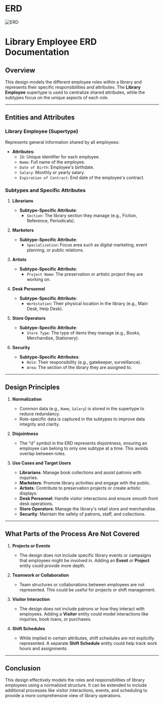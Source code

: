 # ERD
![ERD](https://github.com/user-attachments/assets/e966406d-1092-4789-96f8-d31d94637732)


# Library Employee ERD Documentation

## **Overview**
This design models the different employee roles within a library and represents their specific responsibilities and attributes. The **Library Employee** supertype is used to centralize shared attributes, while the subtypes focus on the unique aspects of each role.

---

## **Entities and Attributes**

### **Library Employee (Supertype)**
Represents general information shared by all employees:
- **Attributes**:
  - `ID`: Unique identifier for each employee.
  - `Name`: Full name of the employee.
  - `Date of Birth`: Employee's birthdate.
  - `Salary`: Monthly or yearly salary.
  - `Expiration of Contract`: End date of the employee's contract.

### **Subtypes and Specific Attributes**

1. **Librarians**
   - **Subtype-Specific Attribute**: 
     - `Section`: The library section they manage (e.g., Fiction, Reference, Periodicals).

2. **Marketers**
   - **Subtype-Specific Attribute**: 
     - `Specialization`: Focus area such as digital marketing, event planning, or public relations.

3. **Artists**
   - **Subtype-Specific Attribute**:
     - `Project Name`: The preservation or artistic project they are working on.

4. **Desk Personnel**
   - **Subtype-Specific Attribute**:
     - `Workstation`: Their physical location in the library (e.g., Main Desk, Help Desk).

5. **Store Operators**
   - **Subtype-Specific Attribute**:
     - `Store Type`: The type of items they manage (e.g., Books, Merchandise, Stationery).

6. **Security**
   - **Subtype-Specific Attributes**:
     - `Role`: Their responsibility (e.g., gatekeeper, surveillance).
     - `Area`: The section of the library they are assigned to.

---

## **Design Principles**

1. **Normalization**
   - Common data (e.g., `Name`, `Salary`) is stored in the supertype to reduce redundancy.
   - Role-specific data is captured in the subtypes to improve data integrity and clarity.

2. **Disjointness**
   - The "d" symbol in the ERD represents disjointness, ensuring an employee can belong to only one subtype at a time. This avoids overlap between roles.

3. **Use Cases and Target Users**
   - **Librarians**: Manage book collections and assist patrons with inquiries.
   - **Marketers**: Promote library activities and engage with the public.
   - **Artists**: Contribute to preservation projects or create artistic displays.
   - **Desk Personnel**: Handle visitor interactions and ensure smooth front desk operations.
   - **Store Operators**: Manage the library's retail store and merchandise.
   - **Security**: Maintain the safety of patrons, staff, and collections.

---

## **What Parts of the Process Are Not Covered**

1. **Projects or Events**
   - The design does not include specific library events or campaigns that employees might be involved in. Adding an **Event** or **Project** entity could provide more depth.

2. **Teamwork or Collaboration**
   - Team structures or collaborations between employees are not represented. This could be useful for projects or shift management.

3. **Visitor Interaction**
   - The design does not include patrons or how they interact with employees. Adding a **Visitor** entity could model interactions like inquiries, book loans, or purchases.

4. **Shift Schedules**
   - While implied in certain attributes, shift schedules are not explicitly represented. A separate **Shift Schedule** entity could help track work hours and assignments.

---

## **Conclusion**
This design effectively models the roles and responsibilities of library employees using a normalized structure. It can be extended to include additional processes like visitor interactions, events, and scheduling to provide a more comprehensive view of library operations.

